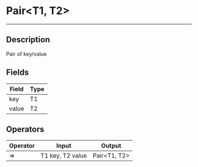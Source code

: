 # Pair\<T1, T2\>
___
## Description

Pair of key/value

## Fields

|Field|Type|
|-|-|
|key|T1|
|value|T2|

## Operators

|Operator|Input|Output|
|-|-|-|
|=>|T1 key, T2 value|Pair\<T1, T2\>|

